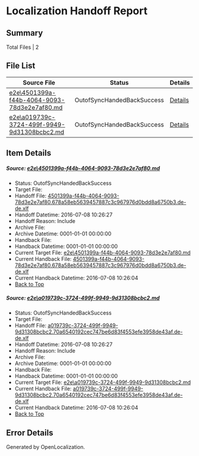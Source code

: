# <a name='report-top'></a> Localization Handoff Report

## Summary
 Total Files | 2

## File List
 Source File | Status | Details 
 ----------- | ------ | ------- 
 [e2e\4501399a-f44b-4064-9093-78d3e2e7af80.md](https://github.com/OpenLocalizationTestOrg/oltest/blob/a06e81507c20afef92e023a2b135dcb2da8c8967/e2e/4501399a-f44b-4064-9093-78d3e2e7af80.md) | OutofSyncHandedBackSuccess | [Details](#2e86209882afc47c001f149c5d7cebfae4e9fd023)
 [e2e\a019739c-3724-499f-9949-9d31308bcbc2.md](https://github.com/OpenLocalizationTestOrg/oltest/blob/a06e81507c20afef92e023a2b135dcb2da8c8967/e2e/a019739c-3724-499f-9949-9d31308bcbc2.md) | OutofSyncHandedBackSuccess | [Details](#7e624d111f8e9ba18c9b16737615267ff5ced6324)

## Item Details
##### <a name='2e86209882afc47c001f149c5d7cebfae4e9fd023'></a> Source: [e2e\4501399a-f44b-4064-9093-78d3e2e7af80.md](https://github.com/OpenLocalizationTestOrg/oltest/blob/a06e81507c20afef92e023a2b135dcb2da8c8967/e2e/4501399a-f44b-4064-9093-78d3e2e7af80.md)
* Status: OutofSyncHandedBackSuccess
* Target File: 
* Handoff File: [4501399a-f44b-4064-9093-78d3e2e7af80.678a58eb5639457887c3c967976d0bdd8a6750b3.de-de.xlf](https://github.com/OpenLocalizationTestOrg/olhandoff-e2e/blob/1efd9e797a1cd155f4ea8c0cfa578be8853d1660/ol-handoff/OpenLocalizationTestOrg/oltest-dede-fly/ci/ht/4501399a-f44b-4064-9093-78d3e2e7af80.678a58eb5639457887c3c967976d0bdd8a6750b3.de-de.xlf)
* Handoff Datetime: 2016-07-08 10:26:27
* Handoff Reason: Include
* Archive File: 
* Archive Datetime: 0001-01-01 00:00:00
* Handback File: 
* Handback Datetime: 0001-01-01 00:00:00
* Current Target File: [e2e\4501399a-f44b-4064-9093-78d3e2e7af80.md](https://github.com/OpenLocalizationTestOrg/oltest-dede-fly/blob/a5577812333c9f1336ec70f8a671f083713e9e9e/e2e/4501399a-f44b-4064-9093-78d3e2e7af80.md)
* Current Handback File: [4501399a-f44b-4064-9093-78d3e2e7af80.678a58eb5639457887c3c967976d0bdd8a6750b3.de-de.xlf](https://github.com/OpenLocalizationTestOrg/olhandback-e2e/blob/c3c46bba25858e6c999479201068ff09abaff0b7/ol-handback/OpenLocalizationTestOrg/oltest-dede-fly/ci/ht/4501399a-f44b-4064-9093-78d3e2e7af80.678a58eb5639457887c3c967976d0bdd8a6750b3.de-de.xlf)
* Current Handback Datetime: 2016-07-08 10:26:04
* [Back to Top](#report-top)

##### <a name='7e624d111f8e9ba18c9b16737615267ff5ced6324'></a> Source: [e2e\a019739c-3724-499f-9949-9d31308bcbc2.md](https://github.com/OpenLocalizationTestOrg/oltest/blob/a06e81507c20afef92e023a2b135dcb2da8c8967/e2e/a019739c-3724-499f-9949-9d31308bcbc2.md)
* Status: OutofSyncHandedBackSuccess
* Target File: 
* Handoff File: [a019739c-3724-499f-9949-9d31308bcbc2.70a6540192cec747be6d83f4553efe3958de43af.de-de.xlf](https://github.com/OpenLocalizationTestOrg/olhandoff-e2e/blob/1efd9e797a1cd155f4ea8c0cfa578be8853d1660/ol-handoff/OpenLocalizationTestOrg/oltest-dede-fly/ci/ht/a019739c-3724-499f-9949-9d31308bcbc2.70a6540192cec747be6d83f4553efe3958de43af.de-de.xlf)
* Handoff Datetime: 2016-07-08 10:26:27
* Handoff Reason: Include
* Archive File: 
* Archive Datetime: 0001-01-01 00:00:00
* Handback File: 
* Handback Datetime: 0001-01-01 00:00:00
* Current Target File: [e2e\a019739c-3724-499f-9949-9d31308bcbc2.md](https://github.com/OpenLocalizationTestOrg/oltest-dede-fly/blob/a5577812333c9f1336ec70f8a671f083713e9e9e/e2e/a019739c-3724-499f-9949-9d31308bcbc2.md)
* Current Handback File: [a019739c-3724-499f-9949-9d31308bcbc2.70a6540192cec747be6d83f4553efe3958de43af.de-de.xlf](https://github.com/OpenLocalizationTestOrg/olhandback-e2e/blob/c3c46bba25858e6c999479201068ff09abaff0b7/ol-handback/OpenLocalizationTestOrg/oltest-dede-fly/ci/ht/a019739c-3724-499f-9949-9d31308bcbc2.70a6540192cec747be6d83f4553efe3958de43af.de-de.xlf)
* Current Handback Datetime: 2016-07-08 10:26:04
* [Back to Top](#report-top)


## Error Details

Generated by OpenLocalization.
